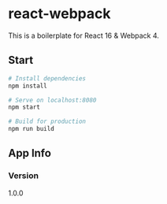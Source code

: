 # react-webpack
This is a boilerplate for React 16 &amp; Webpack 4.

## Start

``` bash
# Install dependencies
npm install

# Serve on localhost:8080
npm start

# Build for production
npm run build
```

## App Info

### Version

1.0.0